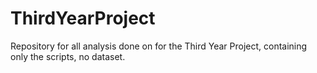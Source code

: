 # ThirdYearProject
Repository for all analysis done on for the Third Year Project, containing only the scripts, no dataset. 
